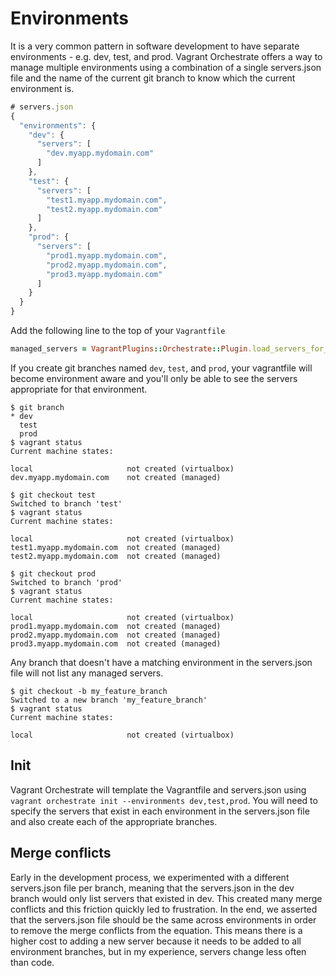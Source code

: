 # Environments
It is a very common pattern in software development to have separate environments - e.g. dev, test, and prod.
Vagrant Orchestrate offers a way to manage multiple environments using a combination of a single servers.json
file and the name of the current git branch to know which the current environment is.

```javascript
# servers.json
{
  "environments": {
    "dev": {
      "servers": [
        "dev.myapp.mydomain.com"
      ]
    },
    "test": {
      "servers": [
        "test1.myapp.mydomain.com",
        "test2.myapp.mydomain.com"
      ]
    },
    "prod": {
      "servers": [
        "prod1.myapp.mydomain.com",
        "prod2.myapp.mydomain.com",
        "prod3.myapp.mydomain.com"
      ]
    }
  }
}
```

Add the following line to the top of your `Vagrantfile`

```ruby
managed_servers = VagrantPlugins::Orchestrate::Plugin.load_servers_for_branch
```

If you create git branches named `dev`, `test`, and `prod`, your vagrantfile will become environment aware and
you'll only be able to see the servers appropriate for that environment.

```
$ git branch
* dev
  test
  prod
$ vagrant status
Current machine states:

local                     not created (virtualbox)
dev.myapp.mydomain.com    not created (managed)

$ git checkout test
Switched to branch 'test'
$ vagrant status
Current machine states:

local                     not created (virtualbox)
test1.myapp.mydomain.com  not created (managed)
test2.myapp.mydomain.com  not created (managed)

$ git checkout prod
Switched to branch 'prod'
$ vagrant status
Current machine states:

local                     not created (virtualbox)
prod1.myapp.mydomain.com  not created (managed)
prod2.myapp.mydomain.com  not created (managed)
prod3.myapp.mydomain.com  not created (managed)
```

Any branch that doesn't have a matching environment in the servers.json file will
not list any managed servers.

```
$ git checkout -b my_feature_branch
Switched to a new branch 'my_feature_branch'
$ vagrant status
Current machine states:

local                     not created (virtualbox)
```

## Init

Vagrant Orchestrate will template the Vagrantfile and servers.json using `vagrant orchestrate init --environments dev,test,prod`. You will need to specify the servers that exist in each environment in the servers.json file and also create each of the appropriate branches.

## Merge conflicts

Early in the development process, we experimented with a different servers.json file per branch, meaning that the servers.json in the dev branch would only list servers that existed in dev. This created many merge conflicts and this friction quickly led to frustration. In the end, we asserted that the servers.json file should be the same across environments in order to remove the merge conflicts from the equation. This means there is a higher cost to adding a new server because it needs to be added to all environment branches, but in my experience, servers change less often than code. 

